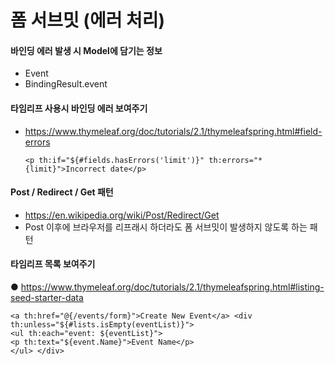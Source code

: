 # 폼 서브밋 **(**에러 처리**)**

#### 바인딩 에러 발생 시 Model에 담기는 정보

- Event
- BindingResult.event

#### 타임리프 사용시 바인딩 에러 보여주기

- https://www.thymeleaf.org/doc/tutorials/2.1/thymeleafspring.html#field-errors 

  ```
  <p th:if="${#fields.hasErrors('limit')}" th:errors="*{limit}">Incorrect date</p>
  ```

  

  

#### Post / Redirect / Get 패턴

- https://en.wikipedia.org/wiki/Post/Redirect/Get
- Post 이후에 브라우저를 리프래시 하더라도 폼 서브밋이 발생하지 않도록 하는 패턴

#### 타임리프 목록 보여주기

● https://www.thymeleaf.org/doc/tutorials/2.1/thymeleafspring.html#listing-seed-starter-data

```
<a th:href="@{/events/form}">Create New Event</a> <div th:unless="${#lists.isEmpty(eventList)}">
<ul th:each="event: ${eventList}">
<p th:text="${event.Name}">Event Name</p>
</ul> </div>
```


